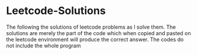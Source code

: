 # Leetcode-Solutions
The following the solutions of leetcode problems as I solve them. The solutions are merely the part of the code which when copied and pasted on the leetcode  environment will produce the correct answer. The codes do not include the whole program
